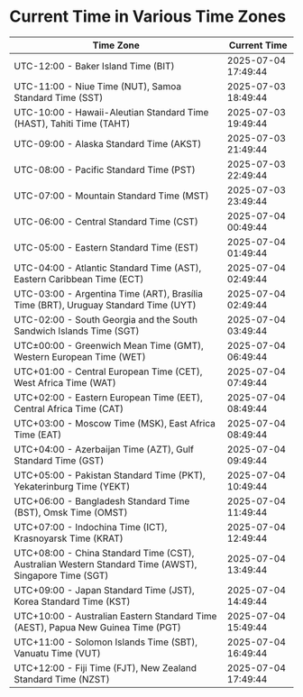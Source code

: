 # Current Time in Various Time Zones

| Time Zone | Current Time |
|-----------|--------------|
| UTC-12:00 - Baker Island Time (BIT) | 2025-07-04 17:49:44 |
| UTC-11:00 - Niue Time (NUT), Samoa Standard Time (SST) | 2025-07-03 18:49:44 |
| UTC-10:00 - Hawaii-Aleutian Standard Time (HAST), Tahiti Time (TAHT) | 2025-07-03 19:49:44 |
| UTC-09:00 - Alaska Standard Time (AKST) | 2025-07-03 21:49:44 |
| UTC-08:00 - Pacific Standard Time (PST) | 2025-07-03 22:49:44 |
| UTC-07:00 - Mountain Standard Time (MST) | 2025-07-03 23:49:44 |
| UTC-06:00 - Central Standard Time (CST) | 2025-07-04 00:49:44 |
| UTC-05:00 - Eastern Standard Time (EST) | 2025-07-04 01:49:44 |
| UTC-04:00 - Atlantic Standard Time (AST), Eastern Caribbean Time (ECT) | 2025-07-04 02:49:44 |
| UTC-03:00 - Argentina Time (ART), Brasília Time (BRT), Uruguay Standard Time (UYT) | 2025-07-04 02:49:44 |
| UTC-02:00 - South Georgia and the South Sandwich Islands Time (SGT) | 2025-07-04 03:49:44 |
| UTC±00:00 - Greenwich Mean Time (GMT), Western European Time (WET) | 2025-07-04 06:49:44 |
| UTC+01:00 - Central European Time (CET), West Africa Time (WAT) | 2025-07-04 07:49:44 |
| UTC+02:00 - Eastern European Time (EET), Central Africa Time (CAT) | 2025-07-04 08:49:44 |
| UTC+03:00 - Moscow Time (MSK), East Africa Time (EAT) | 2025-07-04 08:49:44 |
| UTC+04:00 - Azerbaijan Time (AZT), Gulf Standard Time (GST) | 2025-07-04 09:49:44 |
| UTC+05:00 - Pakistan Standard Time (PKT), Yekaterinburg Time (YEKT) | 2025-07-04 10:49:44 |
| UTC+06:00 - Bangladesh Standard Time (BST), Omsk Time (OMST) | 2025-07-04 11:49:44 |
| UTC+07:00 - Indochina Time (ICT), Krasnoyarsk Time (KRAT) | 2025-07-04 12:49:44 |
| UTC+08:00 - China Standard Time (CST), Australian Western Standard Time (AWST), Singapore Time (SGT) | 2025-07-04 13:49:44 |
| UTC+09:00 - Japan Standard Time (JST), Korea Standard Time (KST) | 2025-07-04 14:49:44 |
| UTC+10:00 - Australian Eastern Standard Time (AEST), Papua New Guinea Time (PGT) | 2025-07-04 15:49:44 |
| UTC+11:00 - Solomon Islands Time (SBT), Vanuatu Time (VUT) | 2025-07-04 16:49:44 |
| UTC+12:00 - Fiji Time (FJT), New Zealand Standard Time (NZST) | 2025-07-04 17:49:44 |
